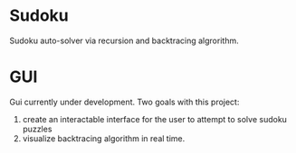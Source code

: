 # Sudoku

Sudoku auto-solver via recursion and backtracing algrorithm. 

# GUI

Gui currently under development. Two goals with this project:
1. create an interactable interface for the user to attempt to solve sudoku puzzles
2. visualize backtracing algorithm in real time.
